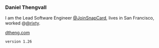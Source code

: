 ### Daniel Thengvall  

I am the Lead Software Engineer [@JoinSnapCard](https://twitter.com/joinsnapcard), lives in San Francisco, worked @[@rixty](https://twitter.com/rixty).

<a href="http://dtheng.com" target="_blank">dtheng.com</a>

`version 1.26`
